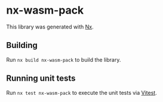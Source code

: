 # nx-wasm-pack

This library was generated with [Nx](https://nx.dev).

## Building

Run `nx build nx-wasm-pack` to build the library.

## Running unit tests

Run `nx test nx-wasm-pack` to execute the unit tests via [Vitest](https://vitest.dev/).
